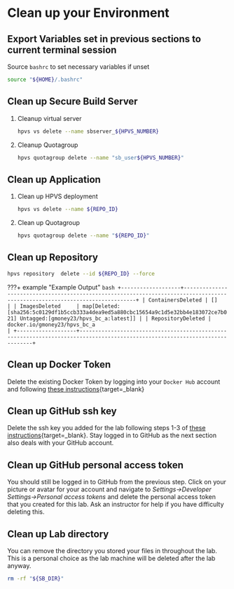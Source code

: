 # Clean up your Environment

## Export Variables set in previous sections to current terminal session

Source `bashrc` to set necessary variables if unset

``` bash
source "${HOME}/.bashrc"
```

## Clean up Secure Build Server

1. Cleanup virtual server

    ``` bash
    hpvs vs delete --name sbserver_${HPVS_NUMBER}
    ```

2. Cleanup Quotagroup

    ``` bash
    hpvs quotagroup delete --name "sb_user${HPVS_NUMBER}"
    ```

## Clean up Application

1. Clean up HPVS deployment

    ``` bash
    hpvs vs delete --name ${REPO_ID}
    ```

2. Clean up Quotagroup

    ``` bash
    hpvs quotagroup delete --name "${REPO_ID}"
    ```

## Clean up Repository

``` bash
hpvs repository  delete --id ${REPO_ID} --force
```

???+ example "Example Output"
    ``` bash
    +-------------------+-----------------------------------------------------------------------------------------------------------------------------+
    | ContainersDeleted | []                                                                                                                          |
    | ImagesDeleted     | map[Deleted:[sha256:5c0129df1b5ccb333a4dea9ed5a880cbc15654a9c1d5e32bb4e183072ce7b021] Untagged:[gmoney23/hpvs_bc_a:latest]] |
    | RepositoryDeleted | docker.io/gmoney23/hpvs_bc_a                                                                                                |
    +-------------------+-----------------------------------------------------------------------------------------------------------------------------+
    ```

## Clean up Docker Token

Delete the existing Docker Token by logging into your `Docker Hub` account and following [these instructions](https://docs.docker.com/docker-hub/access-tokens/#modify-existing-tokens){target=_blank}

## Clean up GitHub ssh key

Delete the ssh key you added for the lab following steps 1-3 of [these instructions](https://help.github.com/en/github/authenticating-to-github/reviewing-your-ssh-keys){target=_blank}. Stay logged in to GitHub as the next section also deals with your GitHub account. 

## Clean up GitHub personal access token
You should still be logged in to GitHub from the previous step.  Click on your picture or avatar for your account and navigate to _Settings->Developer Settings->Personal access tokens_ and delete the personal access token that you created for this lab. Ask an instructor for help if you have difficulty deleting this.

## Clean up Lab directory

You can remove the directory you stored your files in throughout the lab. This is a personal choice as the lab machine will be deleted after the lab anyway.

``` bash
rm -rf "${SB_DIR}"
```
